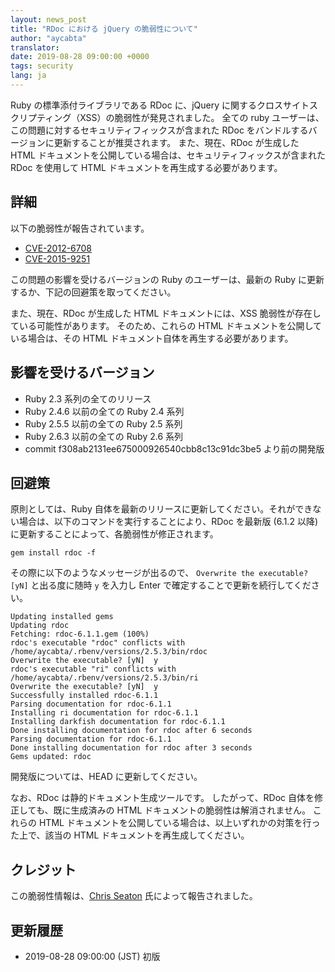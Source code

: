 ```yaml
---
layout: news_post
title: "RDoc における jQuery の脆弱性について"
author: "aycabta"
translator:
date: 2019-08-28 09:00:00 +0000
tags: security
lang: ja
---
```


Ruby の標準添付ライブラリである RDoc に、jQuery に関するクロスサイトスクリプティング（XSS）の脆弱性が発見されました。
全ての ruby ユーザーは、この問題に対するセキュリティフィックスが含まれた RDoc をバンドルするバージョンに更新することが推奨されます。
また、現在、RDoc が生成した HTML ドキュメントを公開している場合は、セキュリティフィックスが含まれた RDoc を使用して HTML ドキュメントを再生成する必要があります。

## 詳細

以下の脆弱性が報告されています。

* [CVE-2012-6708](https://nvd.nist.gov/vuln/detail/CVE-2012-6708)
* [CVE-2015-9251](https://nvd.nist.gov/vuln/detail/CVE-2015-9251)

この問題の影響を受けるバージョンの Ruby のユーザーは、最新の Ruby に更新するか、下記の回避策を取ってください。

また、現在、RDoc が生成した HTML ドキュメントには、XSS 脆弱性が存在している可能性があります。
そのため、これらの HTML ドキュメントを公開している場合は、その HTML ドキュメント自体を再生する必要があります。

## 影響を受けるバージョン

* Ruby 2.3 系列の全てのリリース
* Ruby 2.4.6 以前の全ての Ruby 2.4 系列
* Ruby 2.5.5 以前の全ての Ruby 2.5 系列
* Ruby 2.6.3 以前の全ての Ruby 2.6 系列
* commit f308ab2131ee675000926540cbb8c13c91dc3be5 より前の開発版

## 回避策

原則としては、Ruby 自体を最新のリリースに更新してください。それができない場合は、以下のコマンドを実行することにより、RDoc を最新版 (6.1.2 以降) に更新することによって、各脆弱性が修正されます。

```
gem install rdoc -f
```

その際に以下のようなメッセージが出るので、 `Overwrite the executable? [yN]` と出る度に随時 `y` を入力し Enter で確定することで更新を続行してください。

```
Updating installed gems
Updating rdoc
Fetching: rdoc-6.1.1.gem (100%)
rdoc's executable "rdoc" conflicts with /home/aycabta/.rbenv/versions/2.5.3/bin/rdoc
Overwrite the executable? [yN]  y
rdoc's executable "ri" conflicts with /home/aycabta/.rbenv/versions/2.5.3/bin/ri
Overwrite the executable? [yN]  y
Successfully installed rdoc-6.1.1
Parsing documentation for rdoc-6.1.1
Installing ri documentation for rdoc-6.1.1
Installing darkfish documentation for rdoc-6.1.1
Done installing documentation for rdoc after 6 seconds
Parsing documentation for rdoc-6.1.1
Done installing documentation for rdoc after 3 seconds
Gems updated: rdoc
```

開発版については、HEAD に更新してください。

なお、RDoc は静的ドキュメント生成ツールです。
したがって、RDoc 自体を修正しても、既に生成済みの HTML ドキュメントの脆弱性は解消されません。
これらの HTML ドキュメントを公開している場合は、以上いずれかの対策を行った上で、該当の HTML ドキュメントを再生成してください。

## クレジット

この脆弱性情報は、[Chris Seaton](https://hackerone.com/chrisseaton) 氏によって報告されました。

## 更新履歴

* 2019-08-28 09:00:00 (JST) 初版
